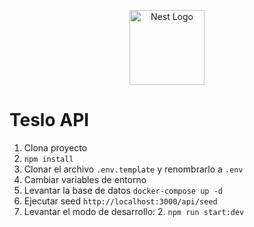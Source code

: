 <p align="center">
  <a href="http://nestjs.com/" target="blank"><img src="https://nestjs.com/img/logo-small.svg" width="120" alt="Nest Logo" /></a>
</p>

# Teslo API
1. Clona proyecto
2. ```npm install```
3. Clonar el archivo ```.env.template``` y renombrarlo a ```.env```
4. Cambiar variables de entorno
5. Levantar la base de datos
```docker-compose up -d```
6. Ejecutar seed
```http://localhost:3000/api/seed```
7. Levantar el modo de desarrollo: 2. ```npm run start:dev```
